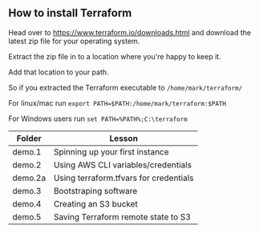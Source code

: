 ## How to install Terraform

Head over to https://www.terraform.io/downloads.html and download the latest zip file for your operating system.

Extract the zip file in to a location where you're happy to keep it.

Add that location to your path.

So if you extracted the Terraform executable to `/home/mark/terraform/`

For linux/mac run `export PATH=$PATH:/home/mark/terraform:$PATH`

For Windows users run ```set PATH=%PATH%;C:\terraform```

Folder | Lesson
------------ | -------------
demo.1 | Spinning up your first instance
demo.2 | Using AWS CLI variables/credentials
demo.2a | Using terraform.tfvars for credentials
demo.3 | Bootstraping software
demo.4 | Creating an S3 bucket
demo.5 | Saving Terraform remote state to S3
